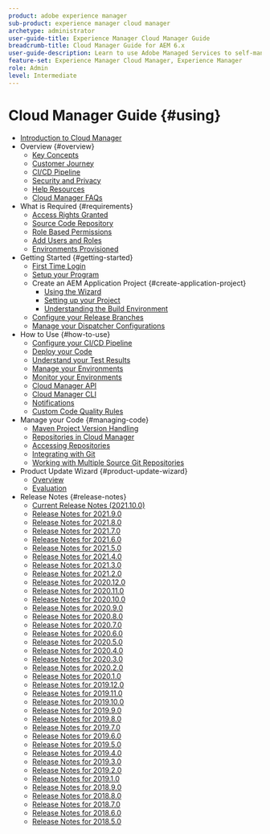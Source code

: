 ```yaml
---
product: adobe experience manager
sub-product: experience manager cloud manager
archetype: administrator
user-guide-title: Experience Manager Cloud Manager Guide
breadcrumb-title: Cloud Manager Guide for AEM 6.x
user-guide-description: Learn to use Adobe Managed Services to self-manage Experience Manager in the cloud.
feature-set: Experience Manager Cloud Manager, Experience Manager
role: Admin
level: Intermediate
---
```


# Cloud Manager Guide {#using}

+ [Introduction to Cloud Manager](introduction-to-cloud-manager.md)
+ Overview {#overview}
  + [Key Concepts](key-concepts.md)
  + [Customer Journey](customer-journey.md)
  + [CI/CD Pipeline](ci-cd-pipeline.md)
  + [Security and Privacy](security-and-privacy.md)
  + [Help Resources](help-resources.md)
  + [Cloud Manager FAQs](cloud-manager-faqs.md)
+ What is Required {#requirements}
  + [Access Rights Granted](access-rights-granted.md)
  + [Source Code Repository](source-code-repository.md)
  + [Role Based Permissions](role-based-permissions.md)
  + [Add Users and Roles](setting-up-users-and-roles.md)
  + [Environments Provisioned](environments-provisioned.md)
+ Getting Started {#getting-started}
  + [First Time Login](first-time-login.md)
  + [Setup your Program](setting-up-program.md)
  + Create an AEM Application Project {#create-application-project}
    + [Using the Wizard](using-the-wizard.md)
    + [Setting up your Project](setting-up-project.md)
    + [Understanding the Build Environment](build-environment-details.md)
  + [Configure your Release Branches](configure-your-release-branches.md)
  + [Manage your Dispatcher Configurations](dispatcher-configurations.md)
+ How to Use {#how-to-use}
  + [Configure your CI/CD Pipeline](configuring-pipeline.md)
  + [Deploy your Code](deploying-code.md)
  + [Understand your Test Results](understand-your-test-results.md)
  + [Manage your Environments](manage-your-environment.md)
  + [Monitor your Environments](monitor-your-environments.md)
  + [Cloud Manager API](https://www.adobe.io/apis/experiencecloud/cloud-manager/docs.html)
  + [Cloud Manager CLI](https://github.com/adobe/aio-cli-plugin-cloudmanager/blob/main/README.md)
  + [Notifications](notifications.md)
  + [Custom Code Quality Rules](custom-code-quality-rules.md)
+ Manage your Code {#managing-code}
  + [Maven Project Version Handling](activating-maven-project.md)
  + [Repositories in Cloud Manager](cloud-manager-repositories.md)
  + [Accessing Repositories](accessing-repos.md)
  + [Integrating with Git](setup-cloud-manager-git-integration.md)
  + [Working with Multiple Source Git Repositories](/help/using/working-with-multiple-source-git-repos.md)
+ Product Update Wizard {#product-update-wizard}
  + [Overview](overview-productupdate-wizard.md)
  + [Evaluation](evaluation.md)
+ Release Notes {#release-notes}
  + [Current Release Notes (2021.10.0)](release-notes-current.md)
  + [Release Notes for 2021.9.0](release-notes-2021-9-0.md)
  + [Release Notes for 2021.8.0](release-notes-2021-8-0.md)
  + [Release Notes for 2021.7.0](release-notes-2021-7-0.md)
  + [Release Notes for 2021.6.0](release-notes-2021-6-0.md)
  + [Release Notes for 2021.5.0](release-notes-2021-5-0.md)
  + [Release Notes for 2021.4.0](release-notes-2021-4-0.md)
  + [Release Notes for 2021.3.0](release-notes-2021-3-0.md)
  + [Release Notes for 2021.2.0](release-notes-2021-2-0.md)
  + [Release Notes for 2020.12.0](release-notes-2020-12-0.md)
  + [Release Notes for 2020.11.0](release-notes-2020-11-0.md)
  + [Release Notes for 2020.10.0](release-notes-2020-10-0.md)
  + [Release Notes for 2020.9.0](release-notes-2020-9-0.md)
  + [Release Notes for 2020.8.0](release-notes-2020-8-0.md)
  + [Release Notes for 2020.7.0](release-notes-2020-7-0.md)
  + [Release Notes for 2020.6.0](release-notes-2020-6-0.md)
  + [Release Notes for 2020.5.0](release-notes-2020-5-0.md)
  + [Release Notes for 2020.4.0](release-notes-2020-4-0.md)
  + [Release Notes for 2020.3.0](release-notes-2020-3-0.md)
  + [Release Notes for 2020.2.0](release-notes-2020-2-0.md)
  + [Release Notes for 2020.1.0](release-notes-2020-1-0.md)
  + [Release Notes for 2019.12.0](release-notes-2019-12-0.md)
  + [Release Notes for 2019.11.0](release-notes-2019-11-0.md)
  + [Release Notes for 2019.10.0](release-notes-2019-10-0.md)
  + [Release Notes for 2019.9.0](release-notes-2019-9-0.md)
  + [Release Notes for 2019.8.0](release-notes-2019-8-0.md)
  + [Release Notes for 2019.7.0](release-notes-2019-7-0.md)
  + [Release Notes for 2019.6.0](release-notes-2019-6-0.md)
  + [Release Notes for 2019.5.0](release-notes-2019-5-0.md)
  + [Release Notes for 2019.4.0](release-notes-2019-4-0.md)
  + [Release Notes for 2019.3.0](release-notes-2019-3-0.md)
  + [Release Notes for 2019.2.0](release-notes-2019-2-0.md)
  + [Release Notes for 2019.1.0](release-notes-2019-1-0.md)
  + [Release Notes for 2018.9.0](release-notes-2018-9-0.md)
  + [Release Notes for 2018.8.0](release-notes-2018-8-0.md)
  + [Release Notes for 2018.7.0](release-notes-2018-7-0.md)
  + [Release Notes for 2018.6.0](release-notes-2018-6-0.md)
  + [Release Notes for 2018.5.0](release-notes-2018-5-0.md)
